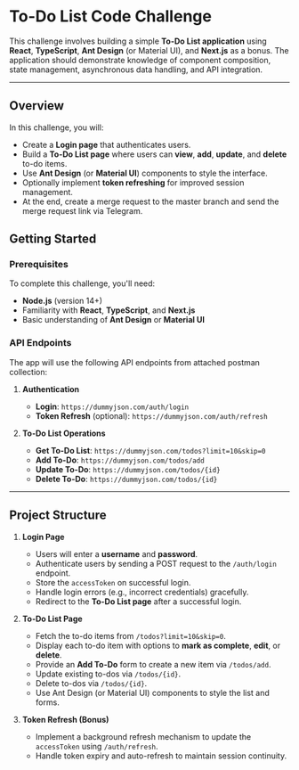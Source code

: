 # To-Do List Code Challenge

This challenge involves building a simple **To-Do List application** using **React**, **TypeScript**, **Ant Design** (or Material UI), and **Next.js** as a bonus. The application should demonstrate knowledge of component composition, state management, asynchronous data handling, and API integration.

---

## Overview

In this challenge, you will:
- Create a **Login page** that authenticates users.
- Build a **To-Do List page** where users can **view**, **add**, **update**, and **delete** to-do items.
- Use **Ant Design** (or **Material UI**) components to style the interface.
- Optionally implement **token refreshing** for improved session management.
- At the end, create a merge request to the master branch and send the merge request link via Telegram.



## Getting Started

### Prerequisites

To complete this challenge, you'll need:
- **Node.js** (version 14+)
- Familiarity with **React**, **TypeScript**, and **Next.js**
- Basic understanding of **Ant Design** or **Material UI**

### API Endpoints

The app will use the following API endpoints from attached postman collection:

1. **Authentication**
   - **Login**: `https://dummyjson.com/auth/login`
   - **Token Refresh** (optional): `https://dummyjson.com/auth/refresh`

2. **To-Do List Operations**
   - **Get To-Do List**: `https://dummyjson.com/todos?limit=10&skip=0`
   - **Add To-Do**: `https://dummyjson.com/todos/add`
   - **Update To-Do**: `https://dummyjson.com/todos/{id}`
   - **Delete To-Do**: `https://dummyjson.com/todos/{id}`

---

## Project Structure

1. **Login Page**
   - Users will enter a **username** and **password**.
   - Authenticate users by sending a POST request to the `/auth/login` endpoint.
   - Store the `accessToken` on successful login.
   - Handle login errors (e.g., incorrect credentials) gracefully.
   - Redirect to the **To-Do List page** after a successful login.

2. **To-Do List Page**
   - Fetch the to-do items from `/todos?limit=10&skip=0`.
   - Display each to-do item with options to **mark as complete**, **edit**, or **delete**.
   - Provide an **Add To-Do** form to create a new item via `/todos/add`.
   - Update existing to-dos via `/todos/{id}`.
   - Delete to-dos via `/todos/{id}`.
   - Use Ant Design (or Material UI) components to style the list and forms.

3. **Token Refresh (Bonus)**
   - Implement a background refresh mechanism to update the `accessToken` using `/auth/refresh`.
   - Handle token expiry and auto-refresh to maintain session continuity.


